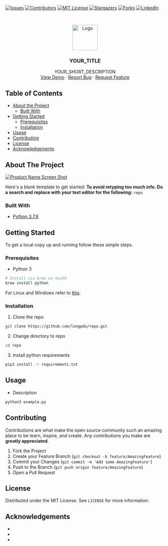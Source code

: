 [![Issues][issues-shield]][issues-url]
[![Contributors][contributors-shield]][contributors-url]
[![MIT License][license-shield]][license-url]
[![Stargazers][stars-shield]][stars-url]
[![Forks][forks-shield]][forks-url]
[![LinkedIn][linkedin-shield]][linkedin-url]

<!-- PROJECT LOGO -->
<br />
<p align="center">
  <a href="https://github.com/longpdo/repo">
    <img src="images/logo.png" alt="Logo" width="80" height="80">
  </a>

  <h3 align="center">YOUR_TITLE</h3>

  <p align="center">
    YOUR_SHORT_DESCRIPTION
    <br />
    <a href="https://github.com/longpdo/repo">View Demo</a>
    ·
    <a href="https://github.com/longpdo/repo/issues">Report Bug</a>
    ·
    <a href="https://github.com/longpdo/repo/issues">Request Feature</a>
  </p>
</p>

<!-- TABLE OF CONTENTS -->
## Table of Contents
* [About the Project](#about-the-project)
  * [Built With](#built-with)
* [Getting Started](#getting-started)
  * [Prerequisites](#prerequisites)
  * [Installation](#installation)
* [Usage](#usage)
* [Contributing](#contributing)
* [License](#license)
* [Acknowledgements](#acknowledgements)

<!-- ABOUT THE PROJECT -->
## About The Project
[![Product Name Screen Shot][product-screenshot]](https://example.com)

Here's a blank template to get started:
**To avoid retyping too much info. Do a search and replace with your text editor for the following:**
`repo`

### Built With
* [Python 3.7.6](https://www.python.org/downloads/)

<!-- GETTING STARTED -->
## Getting Started
To get a local copy up and running follow these simple steps.

### Prerequisites
* Python 3
```sh
# Install via brew on macOS
brew install python
```
For Linux and Windows refer to [this](https://realpython.com/installing-python/).

### Installation
1. Clone the repo
```sh
git clone https://github.com/longpdo/repo.git
```
2. Change directory to repo
```sh
cd repo
```
3. Install python requirements
```sh
pip3 install -r requirements.txt
```

<!-- USAGE EXAMPLES -->
## Usage
* Description
```sh
python3 example.py
```

<!-- CONTRIBUTING -->
## Contributing
Contributions are what make the open source community such an amazing place to be learn, inspire, and create. Any contributions you make are **greatly appreciated**.

1. Fork the Project
2. Create your Feature Branch (`git checkout -b feature/AmazingFeature`)
3. Commit your Changes (`git commit -m 'Add some AmazingFeature'`)
4. Push to the Branch (`git push origin feature/AmazingFeature`)
5. Open a Pull Request

<!-- LICENSE -->
## License
Distributed under the MIT License. See `LICENSE` for more information.

<!-- ACKNOWLEDGEMENTS -->
## Acknowledgements
* []()
* []()
* []()

<!-- MARKDOWN LINKS & IMAGES -->
[contributors-shield]: https://img.shields.io/github/contributors/longpdo/repo.svg?style=flat-square
[contributors-url]: https://github.com/longpdo/repo/graphs/contributors
[forks-shield]: https://img.shields.io/github/forks/longpdo/repo.svg?style=flat-square
[forks-url]: https://github.com/longpdo/repo/network/members
[stars-shield]: https://img.shields.io/github/stars/longpdo/repo.svg?style=flat-square
[stars-url]: https://github.com/longpdo/repo/stargazers
[issues-shield]: https://img.shields.io/github/issues/longpdo/repo.svg?style=flat-square
[issues-url]: https://github.com/longpdo/repo/issues
[license-shield]: https://img.shields.io/github/license/longpdo/repo.svg?style=flat-square
[license-url]: https://github.com/longpdo/repo/blob/master/LICENSE.txt
[linkedin-shield]: https://img.shields.io/badge/-LinkedIn-black.svg?style=flat-square&logo=linkedin&colorB=555
[linkedin-url]: https://linkedin.com/in/longpdo
[product-screenshot]: images/screenshot.png
